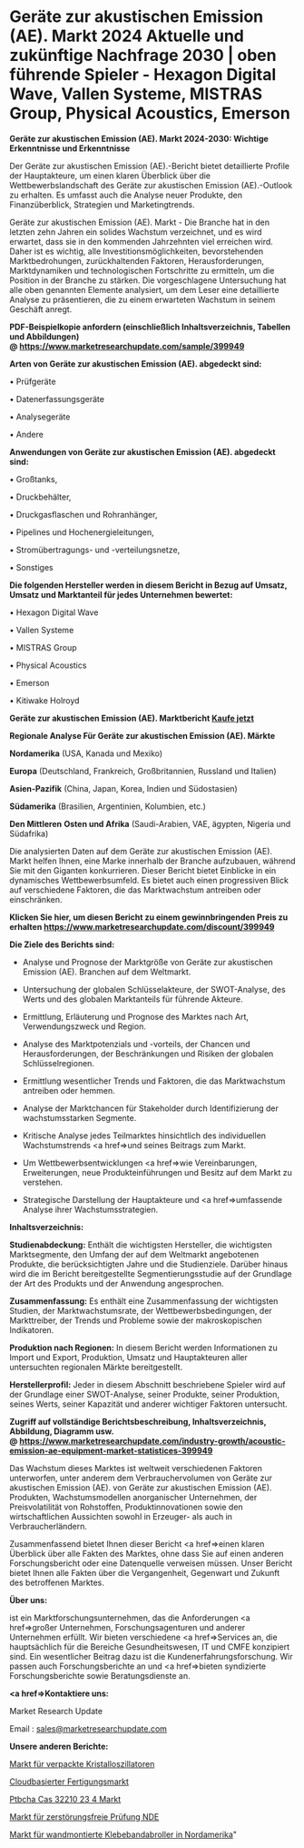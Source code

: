 # Geräte zur akustischen Emission (AE). Markt 2024 Aktuelle und zukünftige Nachfrage 2030 | oben führende Spieler - Hexagon Digital Wave, Vallen Systeme, MISTRAS Group, Physical Acoustics, Emerson

<strong>Geräte zur akustischen Emission (AE). Markt 2024-2030: Wichtige Erkenntnisse und Erkenntnisse</strong>

Der Geräte zur akustischen Emission (AE).-Bericht bietet detaillierte Profile der Hauptakteure, um einen klaren Überblick über die Wettbewerbslandschaft des Geräte zur akustischen Emission (AE).-Outlook zu erhalten. Es umfasst auch die Analyse neuer Produkte, den Finanzüberblick, Strategien und Marketingtrends.

Geräte zur akustischen Emission (AE). Markt - Die Branche hat in den letzten zehn Jahren ein solides Wachstum verzeichnet, und es wird erwartet, dass sie in den kommenden Jahrzehnten viel erreichen wird. Daher ist es wichtig, alle Investitionsmöglichkeiten, bevorstehenden Marktbedrohungen, zurückhaltenden Faktoren, Herausforderungen, Marktdynamiken und technologischen Fortschritte zu ermitteln, um die Position in der Branche zu stärken. Die vorgeschlagene Untersuchung hat alle oben genannten Elemente analysiert, um dem Leser eine detaillierte Analyse zu präsentieren, die zu einem erwarteten Wachstum in seinem Geschäft anregt.

<strong><b>PDF-Beispielkopie anfordern (einschließlich Inhaltsverzeichnis, Tabellen und Abbildungen) @ </b></strong><strong><a href=https://www.marketresearchupdate.com/sample/399949><strong>https://www.marketresearchupdate.com/sample/399949</u></a></strong></strong>

<strong>Arten von Geräte zur akustischen Emission (AE). abgedeckt sind:</strong>

• Prüfgeräte

• Datenerfassungsgeräte

• Analysegeräte

• Andere

<strong>Anwendungen von Geräte zur akustischen Emission (AE). abgedeckt sind:</strong>

• Großtanks,

• Druckbehälter,

• Druckgasflaschen und Rohranhänger,

• Pipelines und Hochenergieleitungen,

• Stromübertragungs- und -verteilungsnetze,

• Sonstiges

<strong>Die folgenden Hersteller werden in diesem Bericht in Bezug auf Umsatz, Umsatz und Marktanteil für jedes Unternehmen bewertet:</strong>

• Hexagon Digital Wave

• Vallen Systeme

• MISTRAS Group

• Physical Acoustics

• Emerson

• Kitiwake Holroyd

<strong>Geräte zur akustischen Emission (AE). Marktbericht <a href=https://www.marketresearchupdate.com/buynow/399949>Kaufe jetzt</a></strong>

<strong>Regionale Analyse Für Geräte zur akustischen Emission (AE). Märkte</strong>

<strong>Nordamerika</strong> (USA, Kanada und Mexiko)

<strong>Europa</strong> (Deutschland, Frankreich, Großbritannien, Russland und Italien)

<strong>Asien-Pazifik</strong> (China, Japan, Korea, Indien und Südostasien)

<strong>Südamerika</strong> (Brasilien, Argentinien, Kolumbien, etc.)

<strong>Den Mittleren</strong> <strong>Osten und Afrika</strong> (Saudi-Arabien, VAE, ägypten, Nigeria und Südafrika)

Die analysierten Daten auf dem Geräte zur akustischen Emission (AE). Markt helfen Ihnen, eine Marke innerhalb der Branche aufzubauen, während Sie mit den Giganten konkurrieren. Dieser Bericht bietet Einblicke in ein dynamisches Wettbewerbsumfeld. Es bietet auch einen progressiven Blick auf verschiedene Faktoren, die das Marktwachstum antreiben oder einschränken.

<strong>Klicken Sie hier, um diesen Bericht zu einem gewinnbringenden Preis zu erhalten
</strong><strong><a href=https://www.marketresearchupdate.com/discount/399949>https://www.marketresearchupdate.com/discount/399949</b></u></strong></a>

<strong>Die Ziele des Berichts sind:</strong>

- Analyse und Prognose der Marktgröße von Geräte zur akustischen Emission (AE). Branchen auf dem Weltmarkt.

- Untersuchung der globalen Schlüsselakteure, der SWOT-Analyse, des Werts und des globalen Marktanteils für führende Akteure.

- Ermittlung, Erläuterung und Prognose des Marktes nach Art, Verwendungszweck und Region.

- Analyse des Marktpotenzials und -vorteils, der Chancen und Herausforderungen, der Beschränkungen und Risiken der globalen Schlüsselregionen.

- Ermittlung wesentlicher Trends und Faktoren, die das Marktwachstum antreiben oder hemmen.

- Analyse der Marktchancen für Stakeholder durch Identifizierung der wachstumsstarken Segmente.

- Kritische Analyse jedes Teilmarktes hinsichtlich des individuellen Wachstumstrends <a href=>und</a> seines Beitrags zum Markt.

- Um Wettbewerbsentwicklungen <a href=>wie</a> Vereinbarungen, Erweiterungen, neue Produkteinführungen und Besitz auf dem Markt zu verstehen.

- Strategische Darstellung der Hauptakteure und <a href=>umfas</a>sende Analyse ihrer Wachstumsstrategien.

<strong>Inhaltsverzeichnis:</strong>

<strong>Studienabdeckung:</strong> Enthält die wichtigsten Hersteller, die wichtigsten Marktsegmente, den Umfang der auf dem Weltmarkt angebotenen Produkte, die berücksichtigten Jahre und die Studienziele. Darüber hinaus wird die im Bericht bereitgestellte Segmentierungsstudie auf der Grundlage der Art des Produkts und der Anwendung angesprochen.

<strong>Zusammenfassung:</strong> Es enthält eine Zusammenfassung der wichtigsten Studien, der Marktwachstumsrate, der Wettbewerbsbedingungen, der Markttreiber, der Trends und Probleme sowie der makroskopischen Indikatoren.

<strong>Produktion nach Regionen:</strong> In diesem Bericht werden Informationen zu Import und Export, Produktion, Umsatz und Hauptakteuren aller untersuchten regionalen Märkte bereitgestellt.

<strong>Herstellerprofil:</strong> Jeder in diesem Abschnitt beschriebene Spieler wird auf der Grundlage einer SWOT-Analyse, seiner Produkte, seiner Produktion, seines Werts, seiner Kapazität und anderer wichtiger Faktoren untersucht.

<strong><b>Zugriff auf vollständige Berichtsbeschreibung, Inhaltsverzeichnis, Abbildung, Diagramm usw. @ </b></strong><strong><a href=https://www.marketresearchupdate.com/industry-growth/acoustic-emission-ae-equipment-market-statistices-399949>https://www.marketresearchupdate.com/industry-growth/acoustic-emission-ae-equipment-market-statistices-399949</a></strong>

Das Wachstum dieses Marktes ist weltweit verschiedenen Faktoren unterworfen, unter anderem dem Verbrauchervolumen von Geräte zur akustischen Emission (AE). von Geräte zur akustischen Emission (AE). Produkten, Wachstumsmodellen anorganischer Unternehmen, der Preisvolatilität von Rohstoffen, Produktinnovationen sowie den wirtschaftlichen Aussichten sowohl in Erzeuger- als auch in Verbraucherländern.

Zusammenfassend bietet Ihnen dieser Bericht <a href=>einen</a> klaren Überblick über alle Fakten des Marktes, ohne dass Sie auf einen anderen Forschungsbericht oder eine Datenquelle verweisen müssen. Unser Bericht bietet Ihnen alle Fakten über die Vergangenheit, Gegenwart und Zukunft des betroffenen Marktes.

<strong>Über uns:</strong>

 ist ein Marktforschungsunternehmen, das die Anforderungen <a href=>großer</a> Unternehmen, Forschungsagenturen und anderer Unternehmen erfüllt. Wir bieten verschiedene <a href=>Services</a> an, die hauptsächlich für die Bereiche Gesundheitswesen, IT und CMFE konzipiert sind. Ein wesentlicher Beitrag dazu ist die Kundenerfahrungsforschung. Wir passen auch Forschungsberichte an und <a href=>bieten</a> syndizierte Forschungsberichte sowie Beratungsdienste an.

<strong><a href=>Kontaktiere uns:</a></strong>

Market Research Update

Email : sales@marketresearchupdate.com

<strong>Unsere anderen Berichte:</strong>

<a href=https://www.linkedin.com/pulse/packaged-crystal-oscillators-market-has-huge>Markt für verpackte Kristalloszillatoren</a>

<a href=https://www.linkedin.com/pulse/cloud-based-manufacturing-market-industry-analysis>Cloudbasierter Fertigungsmarkt</a>

<a href=https://www.linkedin.com/pulse/ptbcha-cas-32210-23-4-market-2023-remarking-enormous>Ptbcha Cas 32210 23 4 Markt</a>

<a href=https://www.linkedin.com/pulse/nondestructive-examination-nde-market-1f>Markt für zerstörungsfreie Prüfung NDE</a>

<a href=https://www.linkedin.com/pulse/north-america-wall-mount-tape-dispenser-market-1f>Markt für wandmontierte Klebebandabroller in Nordamerika</a>"
